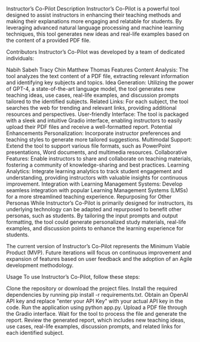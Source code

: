 Instructor’s Co-Pilot
Description
Instructor’s Co-Pilot is a powerful tool designed to assist instructors in enhancing their teaching methods and making their explanations more engaging and relatable for students. By leveraging advanced natural language processing and machine learning techniques, this tool generates new ideas and real-life examples based on the content of a provided PDF file.

Contributors
Instructor’s Co-Pilot was developed by a team of dedicated individuals:

Nabih Sabeh
Tracy Chin
Matthew Thomas
Features
Content Analysis: The tool analyzes the text content of a PDF file, extracting relevant information and identifying key subjects and topics.
Idea Generation: Utilizing the power of GPT-4, a state-of-the-art language model, the tool generates new teaching ideas, use cases, real-life examples, and discussion prompts tailored to the identified subjects.
Related Links: For each subject, the tool searches the web for trending and relevant links, providing additional resources and perspectives.
User-friendly Interface: The tool is packaged with a sleek and intuitive Gradio interface, enabling instructors to easily upload their PDF files and receive a well-formatted report.
Potential Enhancements
Personalization: Incorporate instructor preferences and teaching styles to generate more tailored suggestions.
Multimodal Support: Extend the tool to support various file formats, such as PowerPoint presentations, Word documents, and multimedia resources.
Collaborative Features: Enable instructors to share and collaborate on teaching materials, fostering a community of knowledge-sharing and best practices.
Learning Analytics: Integrate learning analytics to track student engagement and understanding, providing instructors with valuable insights for continuous improvement.
Integration with Learning Management Systems: Develop seamless integration with popular Learning Management Systems (LMSs) for a more streamlined teaching experience.
Repurposing for Other Personas
While Instructor’s Co-Pilot is primarily designed for instructors, its underlying technology can be adapted and repurposed to benefit other personas, such as students. By tailoring the input prompts and output formatting, the tool could generate personalized study materials, real-life examples, and discussion points to enhance the learning experience for students.

The current version of Instructor’s Co-Pilot represents the Minimum Viable Product (MVP). Future iterations will focus on continuous improvement and expansion of features based on user feedback and the adoption of an Agile development methodology.

Usage
To use Instructor’s Co-Pilot, follow these steps:

Clone the repository or download the project files.
Install the required dependencies by running pip install -r requirements.txt.
Obtain an OpenAI API key and replace "enter your API Key" with your actual API key in the code.
Run the application using python app.py.
Upload a PDF file through the Gradio interface.
Wait for the tool to process the file and generate the report.
Review the generated report, which includes new teaching ideas, use cases, real-life examples, discussion prompts, and related links for each identified subject.
